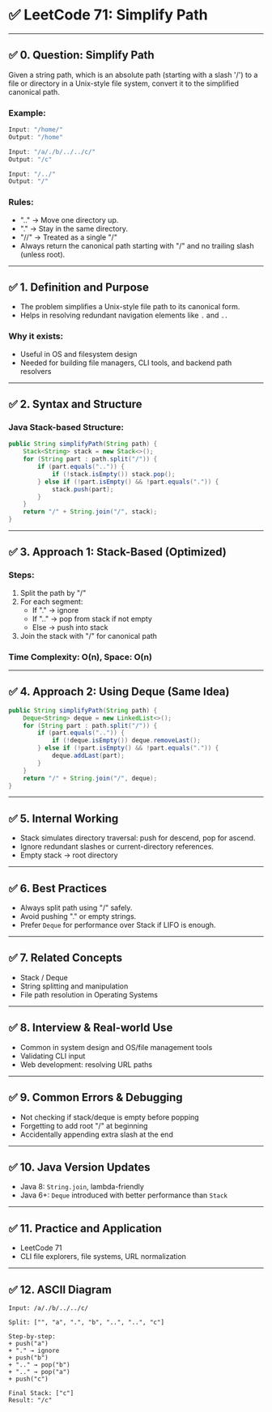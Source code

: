 # ✅ LeetCode 71: Simplify Path

---

## ✅ 0. Question: Simplify Path

Given a string path, which is an absolute path (starting with a slash '/') to a file or directory in a Unix-style file system, convert it to the simplified canonical path.

### Example:
```java
Input: "/home/"
Output: "/home"

Input: "/a/./b/../../c/"
Output: "/c"

Input: "/../"
Output: "/"
```

### Rules:
- ".." → Move one directory up.
- "." → Stay in the same directory.
- "//" → Treated as a single "/"
- Always return the canonical path starting with "/" and no trailing slash (unless root).

---

## ✅ 1. Definition and Purpose

- The problem simplifies a Unix-style file path to its canonical form.
- Helps in resolving redundant navigation elements like `.` and `..`

### Why it exists:
- Useful in OS and filesystem design
- Needed for building file managers, CLI tools, and backend path resolvers

---

## ✅ 2. Syntax and Structure

### Java Stack-based Structure:
```java
public String simplifyPath(String path) {
    Stack<String> stack = new Stack<>();
    for (String part : path.split("/")) {
        if (part.equals("..")) {
            if (!stack.isEmpty()) stack.pop();
        } else if (!part.isEmpty() && !part.equals(".")) {
            stack.push(part);
        }
    }
    return "/" + String.join("/", stack);
}
```

---

## ✅ 3. Approach 1: Stack-Based (Optimized)

### Steps:
1. Split the path by "/"
2. For each segment:
   - If "." → ignore
   - If ".." → pop from stack if not empty
   - Else → push into stack
3. Join the stack with "/" for canonical path

### Time Complexity: O(n), Space: O(n)

---

## ✅ 4. Approach 2: Using Deque (Same Idea)

```java
public String simplifyPath(String path) {
    Deque<String> deque = new LinkedList<>();
    for (String part : path.split("/")) {
        if (part.equals("..")) {
            if (!deque.isEmpty()) deque.removeLast();
        } else if (!part.isEmpty() && !part.equals(".")) {
            deque.addLast(part);
        }
    }
    return "/" + String.join("/", deque);
}
```

---

## ✅ 5. Internal Working

- Stack simulates directory traversal: push for descend, pop for ascend.
- Ignore redundant slashes or current-directory references.
- Empty stack → root directory

---

## ✅ 6. Best Practices

- Always split path using "/" safely.
- Avoid pushing "." or empty strings.
- Prefer `Deque` for performance over Stack if LIFO is enough.

---

## ✅ 7. Related Concepts

- Stack / Deque
- String splitting and manipulation
- File path resolution in Operating Systems

---

## ✅ 8. Interview & Real-world Use

- Common in system design and OS/file management tools
- Validating CLI input
- Web development: resolving URL paths

---

## ✅ 9. Common Errors & Debugging

- Not checking if stack/deque is empty before popping
- Forgetting to add root "/" at beginning
- Accidentally appending extra slash at the end

---

## ✅ 10. Java Version Updates

- Java 8: `String.join`, lambda-friendly
- Java 6+: `Deque` introduced with better performance than `Stack`

---

## ✅ 11. Practice and Application

- LeetCode 71
- CLI file explorers, file systems, URL normalization

---

## ✅ 12. ASCII Diagram

```
Input: /a/./b/../../c/

Split: ["", "a", ".", "b", "..", "..", "c"]

Step-by-step:
+ push("a")
+ "." → ignore
+ push("b")
+ ".." → pop("b")
+ ".." → pop("a")
+ push("c")

Final Stack: ["c"]
Result: "/c"
```

